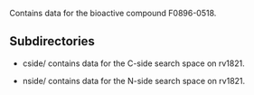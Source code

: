 Contains data for the bioactive compound F0896-0518.

## Subdirectories

- cside/ contains data for the C-side search space on rv1821.

- nside/ contains data for the N-side search space on rv1821.

